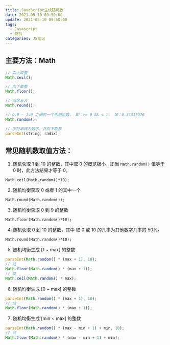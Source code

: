 ```yaml
---
title: JavaScript生成随机数
date: 2021-05-10 09:50:00
update: 2021-05-10 09:50:00
tags:
  - Javascript
  - 随机
categories: JS笔记
---
```


## 主要方法：Math

```javascript
// 向上取整
Math.ceil();

// 向下取整
Math.floor();

// 四舍五入
Math.round();

// 0.0 ~ 1.0 之间的一个伪随机数， 即：>= 0 && < 1， 如：0.31415926
Math.random();

// 字符串转为数字，并向下取整
parseInt(string, radix);
```

<!--more-->

## 常见随机数取值方法：

1. 随机获取 1 到 10 的整数，其中取 0 的概览极小，即当 `Math.random()` 值等于 0 时，此方法结果才等于 0。

  `Math.ceil(Math.random()*10);`

2. 随机均衡获取 0 或者 1 的其中一个

  `Math.round(Math.random());`

3. 随机均衡获取 0 到 9 的整数

  `Math.floor(Math.random()*10);`

4. 随机获取 0 到 10 的整数，其中 取 0 或 10 的几率为其他数字几率的 50%。

  `Math.round(Math.random()*10);`

5. 随机均衡生成 [1 ~ max] 的整数

  ```javascript
  parseInt(Math.random() * (max + 1), 10);
  // 或
  Math.floor(Math.random() * (max + 1));
  // 或
  Math.ceil(Math.random() * max);
  ```

6. 随机均衡生成 [0 ~ max] 的整数

  ```javascript
  parseInt(Math.random() * (max + 1), 10);
  // 或
  Math.floor(Math.random() * (max + 1));
  ```

7. 随机均衡生成 [min ~ max] 的整数

  ```javascript
  parseInt(Math.random() * (max - min + 1) + min, 10);
  // 或
  Math.floor(Math.random() * (max - min + 1) + min);
  ```